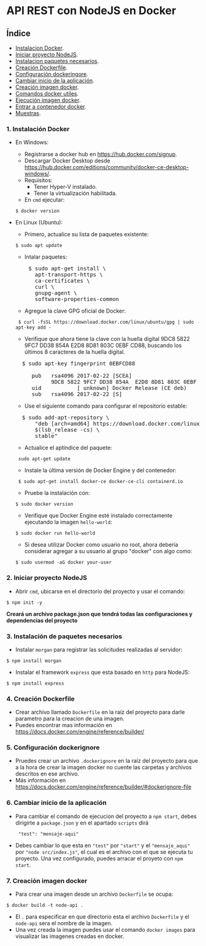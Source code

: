 # API REST con NodeJS en Docker


## Índice
- [Instalacion Docker](#1-instalación-docker).
- [Iniciar proyecto NodeJS](#2-iniciar-proyecto-nodejs).
- [Instalacion paquetes necesarios](#3-instalacion-de-paquetes-necesarios).
- [Creación Dockerfile](#4-creacion-dockerfile).
- [Configuración dockeringore](#5-configuracion-dockerignore).
- [Cambiar inicio de la aplicación](#6-cambiar-inicio-de-la-aplicacion).
- [Creación imagen docker](#7-creacion-imagen-docker).
- [Comandos docker utiles](#comandos-docker).
- [Ejecución imagen docker]($ejecutar-image-docker).
- [Entrar a contenedor docker](#entrar-docker).
- [Muestras](#muestras).


### 1. Instalación Docker
  - En Windows:
    - Registrarse a docker hub en https://hub.docker.com/signup.
    - Descargar Docker Desktop desde https://hub.docker.com/editions/community/docker-ce-desktop-windows/.
    - Requisitos: 
      - Tener Hyper-V instalado.
      - Tener la virtualización habilitada.
    - En `cmd` ejecutar:
    <pre><code>$ docker version </code></pre>
  
  - En Linux (Ubuntu):
    - Primero, actualice su lista de paquetes existente:
    <pre><code>$ sudo apt update</code></pre>
    - Intalar paquetes:
    <pre>
        $ sudo apt-get install \
          apt-transport-https \
          ca-certificates \
          curl \
          gnupg-agent \
          software-properties-common
    </pre>
    - Agregue la clave GPG oficial de Docker:
    <pre><code> $ curl -fsSL https://download.docker.com/linux/ubuntu/gpg | sudo apt-key add - </code></pre>
    - Verifique que ahora tiene la clave con la huella digital 9DC8 5822 9FC7 DD38 854A  E2D8 8D81 803C 0EBF CD88, buscando los últimos 8 caracteres de la huella digital.
    <pre>
      $ sudo apt-key fingerprint 0EBFCD88
      
         pub   rsa4096 2017-02-22 [SCEA]
               9DC8 5822 9FC7 DD38 854A  E2D8 8D81 803C 0EBF CD88
         uid           [ unknown] Docker Release (CE deb) <docker@docker.com>
         sub   rsa4096 2017-02-22 [S]
    </pre>
    - Use el siguiente comando para configurar el repositorio estable:
    <pre>
      $ sudo add-apt-repository \
          "deb [arch=amd64] https://download.docker.com/linux/ubuntu \
          $(lsb_release -cs) \
          stable"
    </pre>
    - Actualice el aptíndice del paquete:
    <pre><code> sudo apt-get update </code></pre>
    - Instale la última versión de Docker Engine y del contenedor:
    <pre><code> $ sudo apt-get install docker-ce docker-ce-cli containerd.io </code></pre>
    - Pruebe la instalación con:
    <pre><code>$ sudo docker version </code></pre>
    - Verifique que Docker Engine esté instalado correctamente ejecutando la  imagen `hello-world`:
    <pre><code>$ sudo docker run hello-world </code></pre>
    - Si desea utilizar Docker como usuario no root, ahora debería considerar agregar a su usuario al grupo "docker" con algo como:
    <pre><code>$ sudo usermod -aG docker your-user</code></pre>
    
    
### 2. Iniciar proyecto NodeJS
  - Abrir `cmd`, ubicarse en el directorio del proyecto y usar el comando:
  <pre><code>$ npm init -y</code></pre>
  **Creará un archivo package.json que tendrá todas las configuraciones y dependencias del proyecto**
 
### 3. Instalación de paquetes necesarios
  - Instalar `morgan` para registrar las solicitudes realizadas al servidor:
  <pre><code>$ npm install morgan</code></pre>
  - Instalar el framework `express` que esta basado en `http` para NodeJS:
  <pre><code>$ npm install express</code></pre>
  
### 4. Creación Dockerfile
  - Crear archivo llamado `Dockerfile` en la raíz del proyecto para darle parametro para la creacion de una imagen.
  - Puedes encontrar mas información en https://docs.docker.com/engine/reference/builder/
  
### 5. Configuración dockerignore
  - Pruedes crear un archivo `.dockerignore` en la raíz del proyecto para que a la hora de crear la imagen docker no cuente las carpetas y archivos descritos en ese archivo.
  - Más información en https://docs.docker.com/engine/reference/builder/#dockerignore-file

### 6. Cambiar inicio de la aplicación
  - Para cambiar el comando de ejecucion del proyecto a `npm start`, debes dirigirte a `package.json` y en el apartado `scripts` dirá     <pre><code> "test": "mensaje-aqui" </code></pre>
  - Debes cambiar lo que esta en `"test"` por `"start"` y el `"mensaje_aqui"` por `"node src/index.js"`, el cual es el archivo con el que se ejecuta tu proyecto. Una vez configurado, puedes arracar el proyeto con `npm start`.
 
### 7. Creación imagen docker
  - Para crear una imagen desde un archivo `Dockerfile` se ocupa: 
  <pre><code>$ docker build -t node-api .</code></pre>
  - El `.` para especificar en que directorio esta el archivo `Dockerfile` y el `node-api` sera el nombre de la imagen.
  - Una vez creada la imagen puedes usar el comando `docker images` para visualizar las imagenes creadas en docker.
  

